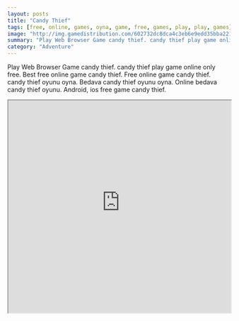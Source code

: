 ```yaml
---
layout: posts
title: "Candy Thief"
tags: [free, online, games, oyna, game, free, games, play, play, games]
image: "http://img.gamedistribution.com/602732dc8dca4c3eb6e9edd35bba221c.jpg"
summary: "Play Web Browser Game candy thief. candy thief play game online only free. Best free online game candy thief. Free online game candy thief. candy thief oyunu oyna. Bedava candy thief oyunu oyna. Online bedava candy thief oyunu. Android, ios free game candy thief."
category: "Adventure"
---
```


Play Web Browser Game candy thief. candy thief play game online only free. Best free online game candy thief. Free online game candy thief. candy thief oyunu oyna. Bedava candy thief oyunu oyna. Online bedava candy thief oyunu. Android, ios free game candy thief.

<iframe width="100%" height="480px;" src="http://html5.gamedistribution.com/602732dc8dca4c3eb6e9edd35bba221c/"></iframe>